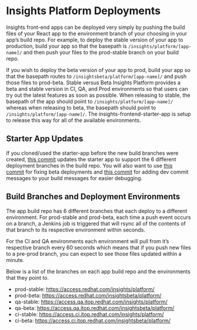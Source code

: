 # Insights Platform Deployments

Insights front-end apps can be deployed very simply by pushing the build files of your React app to the environment branch of your choosing in your app’s build repo. For example, to deploy the stable version of your app to production, build your app so that the basepath is `/insights/platform/[app-name]/` and then push your files to the prod-stable branch on your build repo.

If you wish to deploy the beta version of your app to prod, build your app so that the basepath routes to `/insightsbeta/platform/[app-name]/` and push those files to prod-beta.
Stable versus Beta
Insights Platform provides a beta and stable version in CI, QA, and Prod environments so that users can try out the latest features as soon as possible. When releasing to stable, the basepath of the app should point to `/insights/platform/[app-name]/` whereas when releasing to beta, the basepath should point to `/insights/platform/[app-name]/`. The insights-frontend-starter-app is setup to release this way for all of the available environments.

## Starter App Updates

If you cloned/used the starter-app before the new build branches were created, [this commit](https://github.com/RedHatInsights/insights-frontend-starter-app/commit/9eb79919a334f7974cbcfdf0d8c5cac79f9791b6)
 updates the starter app to support the 6 different deployment branches in the build repo. You will also want to use [this commit](https://github.com/RedHatInsights/insights-frontend-starter-app/commit/ec39d89702e5d26eae146b3cf07577135ae921bb) for fixing beta deployments and [this commit](https://github.com/RedHatInsights/insights-frontend-starter-app/commit/daafec7f9d818ccf5722a6fb7b32ac3b4d3cf320) for adding dev commit messages to your build messages for easier debugging.

## Build Branches and Deployment Environments

The app build repo has 6 different branches that each deploy to a different environment. For prod-stable and prod-beta, each time a push event occurs on a branch, a Jenkins job is triggered that will rsync all of the contents of that branch to its respective environment within seconds.

For the CI and QA environments each environment will pull from it’s respective branch every 60 seconds which means that if you push new files to a pre-prod branch, you can expect to see those files updated within a minute.

Below is a list of the branches on each app build repo and the environments that they point to.

* prod-stable: https://access.redhat.com/insights/platform/
* prod-beta: https://access.redhat.com/insightsbeta/platform/
* qa-stable: https://access.qa.itop.redhat.com/insights/platform/
* qa-beta: https://access.qa.itop.redhat.com/insightsbeta/platform/
* ci-stable: https://access.ci.itop.redhat.com/insights/platform/
* ci-beta: https://access.ci.itop.redhat.com/insightsbeta/platform/
